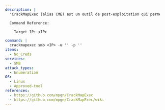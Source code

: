 ```yaml
---
description: |
  "CrackMapExec (alias CME) est un outil de post-exploitation qui permet d'automatiser l'évaluation de la sécurité des grands réseaux Active Directory." - https://github.com/mpgn/CrackMapExec/wiki. Cette commande énumère l'hôte SMB en utilisant une session nulle. 

  Command Reference:

  	Target IP: <IP>

command: |
  crackmapexec smb <IP> -u '' -p ''
items:
  - No_Creds
services:
  - SMB
attack_types:
  - Enumeration
OS:
  - Linux
  - Approved-tool
references:
  - https://github.com/mpgn/CrackMapExec
  - https://github.com/mpgn/CrackMapExec/wiki
---
```

